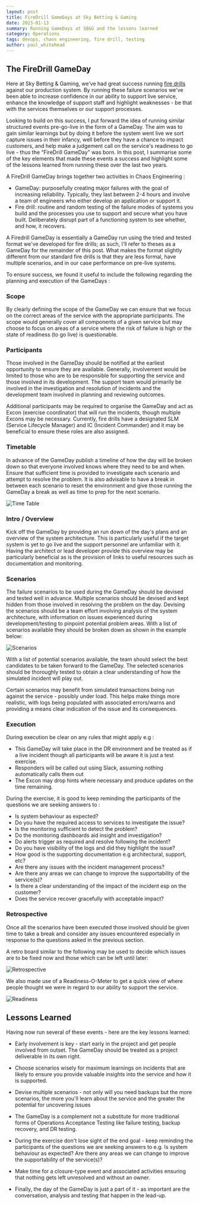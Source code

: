 ```yaml
---
layout: post
title: FireDrill GameDays at Sky Betting & Gaming
date: 2023-01-13
summary: Running GameDays at SB&G and the lessons learned
category: Operations
tags: devops, chaos engineering, fire drill, testing
author: paul_whitehead
---
```


## The FireDrill GameDay

Here at Sky Betting & Gaming, we’ve had great success running [fire drills](https://sbg.technology/2018/05/04/firedrills-in-core/) against our production system. By running these failure scenarios we've been able to increase confidence in our ability to support live service, enhance the knowledge of support staff and highlight weaknesses - be that with the services themselves or our support processes.

Looking to build on this success, I put forward the idea of running similar structured events pre-go-live in the form of a GameDay. The aim was to gain similar learnings but by doing it before the system went live we sort capture issues in their infancy, well before they have a chance to impact customers, and help make a judgement call on the service's readiness to go live - thus the “FireDrill GameDay” was born. In this post, I summarise some of the key elements that made these events a success and highlight some of the lessons learned from running these over the last two years.

A FireDrill GameDay brings together two activities in Chaos Engineering :

* GameDay: purposefully creating major failures with the goal of increasing reliability. Typically, they last between 2-4 hours and involve a team of engineers who either develop an application or support it.
  
* Fire drill: routine and random testing of the failure modes of systems you build and the processes you use to support and secure what you have built. Deliberately disrupt part of a functioning system to see whether, and how, it recovers.

A Firedrill GameDay is essentially a GameDay run using the tried and tested format we've developed for fire drills; as such, I’ll refer to theses as a GameDay for the remainder of this post. What makes the format slightly different from our standard fire drills is that they are less formal, have multiple scenarios, and in our case performance on pre-live systems.

To ensure success, we found it useful to include the following regarding the planning and execution of the GameDays :

### Scope
By clearly defining the scope of the GameDay we can ensure that we focus on the correct areas of the service with the appropriate participants. The scope would generally cover all components of a given service but may choose to focus on areas of a service where the risk of failure is high or the state of readiness (to go live) is questionable.


### Participants
Those involved in the GameDay should be notified at the earliest opportunity to ensure they are available. Generally, involvement would be limited to those who are to be responsible for supporting the service and those involved in its development. The support team would primarily be involved in the investigation and resolution of incidents and the development team involved in planning and reviewing outcomes.

Additional participants may be required to organise the GameDay and act as Excon (exercise coordinator) that will run the incidents, though multiple Excons may be necessary. Currently, fire drills have a designated SLM (Service Lifecycle Manager) and IC (Incident Commander) and it may be beneficial to ensure these roles are also assigned.

### Timetable
In advance of the GameDay publish a timeline of how the day will be broken down so that everyone involved knows where they need to be and when. Ensure that sufficient time is provided to investigate each scenario and attempt to resolve the problem. It is also advisable to have a break in between each scenario to reset the environment and give those running the GameDay a break as well as time to prep for the next scenario.

![Time Table](/images/gameday_image1.png)

### Intro / Overview
Kick off the GameDay by providing an run down of the day's plans and an overview of the system architecture. This is particularly useful if the target system is yet to go live and the support personnel are unfamiliar with it. Having the architect or lead developer provide this overview may be particularly beneficial as is the provision of links to useful resources such as documentation and monitoring. 

### Scenarios
The failure scenarios to be used during the GameDay should be devised and tested well in advance. Multiple scenarios should be devised and kept hidden from those involved in resolving the problem on the day. Devising the scenarios should be a team effort involving analysis of the system architecture, with information on issues experienced during development/testing to pinpoint potential problem areas. With a list of scenarios available they should be broken down as shown in the example below:

![Scenarios](/images/gameday_image2.png)

With a list of potential scenarios available, the team should select the best candidates to be taken forward to the GameDay. The selected scenarios should be thoroughly tested to obtain a clear understanding of how the simulated incident will play out.

Certain scenarios may benefit from simulated transactions being run against the service - possibly under load. This helps make things more realistic, with logs being populated with associated errors/warns and providing a means clear indication of the issue and its consequences.

### Execution
During execution be clear on any rules that might apply e.g :

* This GameDay will take place in the DR environment and be treated as if a live incident though all participants will be aware it is just a test exercise. 
* Responders will be called out using Slack, assuming nothing automatically calls them out
* The Excon may drop hints where necessary and produce updates on the time remaining.

During the exercise, it is good to keep reminding the participants of the questions we are seeking answers to :

* Is system behaviour as expected?
* Do you have the required access to services to investigate the issue?
* Is the monitoring sufficient to detect the problem?
* Do the monitoring dashboards aid insight and investigation?
* Do alerts trigger as required and resolve following the incident?
* Do you have visibility of the logs and did they highlight the issue?
* How good is the supporting documentation e.g architectural, support, etc?
* Are there any issues with the incident management process?
* Are there any areas we can change to improve the supportability of the service(s)?
* Is there a clear understanding of the impact of the incident esp on the customer?
* Does the service recover gracefully with acceptable impact?


### Retrospective
Once all the scenarios have been executed those involved should be given time to take a break and consider any issues encountered especially in response to the questions asked in the previous section. 

A retro board similar to the following may be used to decide which issues are to be fixed now and those which can be left until later:

![Retrospective](/images/gameday_image3.png)

We also made use of a Readiness-O-Meter to get a quick view of where people thought we were in regard to our ability to support the service.

![Readiness](/images/gameday_image4.png)


## Lessons Learned

Having now run several of these events - here are the key lessons learned:

* Early involvement is key - start early in the project and get people involved from outset. The GameDay should be treated as a project deliverable in its own right.

* Choose scenarios wisely for maximum learnings on incidents that are likely to ensure you provide valuable insights into the service and how it is supported.

* Devise multiple scenarios - not only will you need backups but the more scenarios, the more you'll learn about the service and the greater the potential for uncovering issues

* The GameDay is a complement not a substitute for more traditional forms of Operations Acceptance Testing like failure testing, backup recovery, and DR testing.

* During the exercise don't lose sight of the end goal - keep reminding the participants of the questions we are seeking answers to e.g. Is system behaviour as expected? Are there any areas we can change to improve the supportability of the service(s)?

* Make time for a closure-type event and associated activities ensuring that nothing gets left unresolved and without an owner.

* Finally, the day of the GameDay is just a part of it - as important are the conversation, analysis and testing that happen in the lead-up.